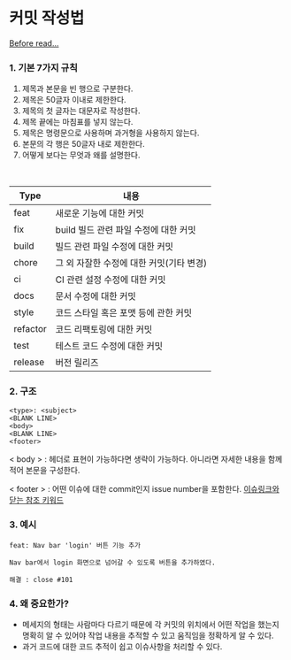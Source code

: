 # 커밋 작성법


[Before read...](https://cbea.ms/git-commit/)

### 1. 기본 7가지 규칙 

1. 제목과 본문을 빈 행으로 구분한다.
2. 제목은 50글자 이내로 제한한다.
3. 제목의 첫 글자는 대문자로 작성한다.
4. 제목 끝에는 마침표를 넣지 않는다.
5. 제목은 명령문으로 사용하며 과거형을 사용하지 않는다.
6. 본문의 각 행은 50글자 내로 제한한다.
7. 어떻게 보다는 무엇과 왜를 설명한다.


<br>

Type | 내용
|---|---|
feat | 새로운 기능에 대한 커밋
fix | build 빌드 관련 파일 수정에 대한 커밋
build | 빌드 관련 파일 수정에 대한 커밋
chore | 그 외 자잘한 수정에 대한 커밋(기타 변경)
ci | CI 관련 설정 수정에 대한 커밋
docs | 문서 수정에 대한 커밋
style | 코드 스타일 혹은 포맷 등에 관한 커밋
refactor | 코드 리팩토링에 대한 커밋
test | 테스트 코드 수정에 대한 커밋
release | 버전 릴리즈 



### 2. 구조

```plain
<type>: <subject>
<BLANK LINE>
<body>
<BLANK LINE>
<footer>
```

< body > : 헤더로 표현이 가능하다면 생략이 가능하다. 아니라면 자세한 내용을 함께 적어 본문을 구성한다. 

< footer > : 어떤 이슈에 대한 commit인지 issue number을 포함한다. 
[이슈링크와 닫는 참조 키워드 ](https://docs.github.com/en/issues/tracking-your-work-with-issues/linking-a-pull-request-to-an-issue)

### 3. 예시
```
feat: Nav bar 'login' 버튼 기능 추가 

Nav bar에서 login 화면으로 넘어갈 수 있도록 버튼을 추가하였다. 

해결 : close #101
```


### 4. 왜 중요한가?
- 메세지의 형태는 사람마다 다르기 때문에 각 커밋의 위치에서 어떤 작업을 했는지 명확히 알 수 있어야 작업 내용을 추적할 수 있고 움직임을 정확하게 알 수 있다. 
- 과거 코드에 대한 코드 추적이 쉽고 이슈사항을 처리할 수 있다. 
